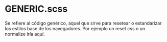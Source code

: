 # GENERIC.scss

Se refiere al código genérico, aquel que sirve para resetear o estandarizar los estilos base de los navegadores. Por ejemplo un reset css o un normalize iría aquí.
